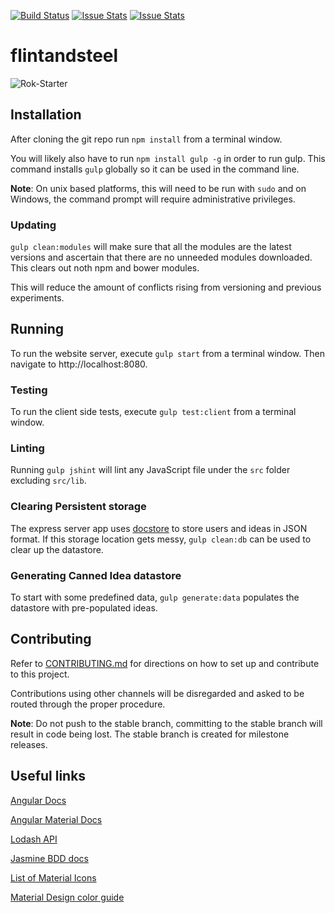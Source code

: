 [![Build Status](https://travis-ci.org/YashdalfTheGray/flintandsteel.svg?branch=master-author)](https://travis-ci.org/YashdalfTheGray/flintandsteel)
[![Issue Stats](http://issuestats.com/github/yashdalfthegray/flintandsteel/badge/pr?style=flat)](http://issuestats.com/github/yashdalfthegray/flintandsteel)
[![Issue Stats](http://issuestats.com/github/yashdalfthegray/flintandsteel/badge/issue?style=flat)](http://issuestats.com/github/yashdalfthegray/flintandsteel)

# flintandsteel

![Rok-Starter](https://raw.githubusercontent.com/YashdalfTheGray/flintandsteel/master/src/assets/Logo2.PNG)

## Installation

After cloning the git repo run `npm install` from a terminal window.

You will likely also have to run `npm install gulp -g` in order to run gulp. This command installs `gulp` globally so it can be used in the command line.

**Note**: On unix based platforms, this will need to be run with `sudo` and on Windows, the command prompt will require administrative privileges.

### Updating

`gulp clean:modules` will make sure that all the modules are the latest versions and ascertain that there are no unneeded modules downloaded. This clears out noth npm and bower modules.

This will reduce the amount of conflicts rising from versioning and previous experiments.

## Running

To run the website server, execute `gulp start` from a terminal window. Then navigate to http://localhost:8080.

### Testing

To run the client side tests, execute `gulp test:client` from a terminal window.

### Linting

Running `gulp jshint` will lint any JavaScript file under the `src` folder excluding `src/lib`.

### Clearing Persistent storage

The express server app uses [docstore](https://www.npmjs.com/package/docstore) to store users and ideas in JSON format. If this storage location gets messy, `gulp clean:db` can be used to clear up the datastore.

### Generating Canned Idea datastore

To start with some predefined data, `gulp generate:data` populates the datastore with pre-populated ideas.

## Contributing

Refer to [CONTRIBUTING.md](./CONTRIBUTING.md) for directions on how to set up and contribute to this project. 

Contributions using other channels will be disregarded and asked to be routed through the proper procedure. 

**Note**: Do not push to the stable branch, committing to the stable branch will result in code being lost. The stable branch is created for milestone releases.

## Useful links

[Angular Docs](https://docs.angularjs.org/api)

[Angular Material Docs](https://material.angularjs.org/#/)

[Lodash API](https://lodash.com/docs)

[Jasmine BDD docs](http://jasmine.github.io/2.3/introduction.html)

[List of Material Icons](https://klarsys.github.io/angular-material-icons/)

[Material Design color guide](http://www.google.com/design/spec/style/color.html#)
